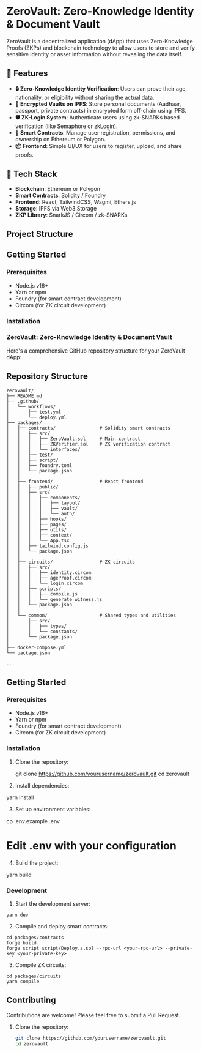 
# ZeroVault: Zero-Knowledge Identity & Document Vault

ZeroVault is a decentralized application (dApp) that uses Zero-Knowledge Proofs (ZKPs) and blockchain technology to allow users to store and verify sensitive identity or asset information without revealing the data itself.

## 🔐 Features

- **🔒 Zero-Knowledge Identity Verification**: Users can prove their age, nationality, or eligibility without sharing the actual data.
- **🧠 Encrypted Vaults on IPFS**: Store personal documents (Aadhaar, passport, private contracts) in encrypted form off-chain using IPFS.
- **🛡 ZK-Login System**: Authenticate users using zk-SNARKs based verification (like Semaphore or zkLogin).
- **🔗 Smart Contracts**: Manage user registration, permissions, and ownership on Ethereum or Polygon.
- **📦 Frontend**: Simple UI/UX for users to register, upload, and share proofs.

## 📁 Tech Stack

- **Blockchain**: Ethereum or Polygon
- **Smart Contracts**: Solidity / Foundry
- **Frontend**: React, TailwindCSS, Wagmi, Ethers.js
- **Storage**: IPFS via Web3.Storage
- **ZKP Library**: SnarkJS / Circom / zk-SNARKs

## Project Structure



## Getting Started

### Prerequisites

- Node.js v16+
- Yarn or npm
- Foundry (for smart contract development)
- Circom (for ZK circuit development)

### Installation

### ZeroVault: Zero-Knowledge Identity & Document Vault

Here's a comprehensive GitHub repository structure for your ZeroVault dApp:


## Repository Structure

```plaintext
zerovault/
├── README.md
├── .github/
│   └── workflows/
│       ├── test.yml
│       └── deploy.yml
├── packages/
│   ├── contracts/                # Solidity smart contracts
│   │   ├── src/
│   │   │   ├── ZeroVault.sol     # Main contract
│   │   │   ├── ZKVerifier.sol    # ZK verification contract
│   │   │   └── interfaces/
│   │   ├── test/
│   │   ├── script/
│   │   ├── foundry.toml
│   │   └── package.json
│   │
│   ├── frontend/                 # React frontend
│   │   ├── public/
│   │   ├── src/
│   │   │   ├── components/
│   │   │   │   ├── layout/
│   │   │   │   ├── vault/
│   │   │   │   └── auth/
│   │   │   ├── hooks/
│   │   │   ├── pages/
│   │   │   ├── utils/
│   │   │   ├── context/
│   │   │   └── App.tsx
│   │   ├── tailwind.config.js
│   │   └── package.json
│   │
│   ├── circuits/                 # ZK circuits
│   │   ├── src/
│   │   │   ├── identity.circom
│   │   │   ├── ageProof.circom
│   │   │   └── login.circom
│   │   ├── scripts/
│   │   │   ├── compile.js
│   │   │   └── generate_witness.js
│   │   └── package.json
│   │
│   └── common/                   # Shared types and utilities
│       ├── src/
│       │   ├── types/
│       │   └── constants/
│       └── package.json
│
├── docker-compose.yml
└── package.json
```

```typescriptreact project="zerovault"
...
```


## Getting Started

### Prerequisites

- Node.js v16+
- Yarn or npm
- Foundry (for smart contract development)
- Circom (for ZK circuit development)

### Installation

1. Clone the repository:
   
   git clone https://github.com/yourusername/zerovault.git
   cd zerovault


2. Install dependencies:


yarn install


3. Set up environment variables:


cp .env.example .env
# Edit .env with your configuration


4. Build the project:


yarn build





### Development

1. Start the development server:

```shellscript
yarn dev
```


2. Compile and deploy smart contracts:

```shellscript
cd packages/contracts
forge build
forge script script/Deploy.s.sol --rpc-url <your-rpc-url> --private-key <your-private-key>
```


3. Compile ZK circuits:

```shellscript
cd packages/circuits
yarn compile
```




## Contributing

Contributions are welcome! Please feel free to submit a Pull Request.
1. Clone the repository:
   ```bash
   git clone https://github.com/yourusername/zerovault.git
   cd zerovault

